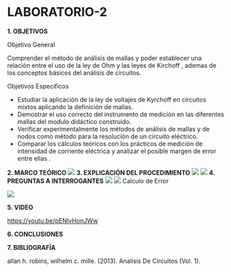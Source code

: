 # LABORATORIO-2

**1. OBJETIVOS**

Objetivo General

Comprender el método de análisis de mallas y poder establecer una relación entre el uso de la ley de Ohm y las leyes de Kirchoff , ademas de los conceptos básicos del análisis de circuitos.


Objetivos Específicos

- Estudiar la aplicación de la ley de voltajes de Kyrchoff en circuitos mixtos aplicando la definición de mallas.
- Demostrar el uso correcto del instrumento de medición en las diferentes mallas del modulo didáctico construido.
- Verificar experimentalmente los métodos de análisis de mallas y de nodos como método  para la resolución  de un circuito eléctrico.
- Comparar los cálculos teóricos con los prácticos de medición de intensidad de corriente eléctrica y analizar el posible margen de error entre ellas .

**2. MARCO TEÓRICO**
![](https://github.com/Anabeltoapanta/LABORATORIO-2/blob/main/informe%202.png)
**3. EXPLICACIÓN DEL PROCEDIMIENTO**
![](https://github.com/Anabeltoapanta/LABORATORIO-2/blob/main/1.jpg)
![](https://github.com/Anabeltoapanta/LABORATORIO-2/blob/main/2.jpg)
**4. PREGUNTAS A INTERROGANTES**
![](https://github.com/Anabeltoapanta/LABORATORIO-2/blob/main/3.jpg)
![](https://github.com/Anabeltoapanta/LABORATORIO-2/blob/main/4.jpg)
Calculo de Error

![](https://github.com/Anabeltoapanta/LABORATORIO-2/blob/main/tabla%20error%20informe%202.png)

**5. VIDEO**

https://youtu.be/pENlvHonJWw

**6. CONCLUSIONES**

**7. BIBLIOGRAFÍA**

allan h. robins,  wilhelm c. mille. (2013). Analisis De Circuitos (Vol. 1).


